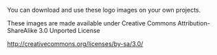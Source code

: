 You can download and use these logo images on your own projects.

These images are made available under Creative Commons Attribution-ShareAlike 3.0 Unported License

http://creativecommons.org/licenses/by-sa/3.0/
